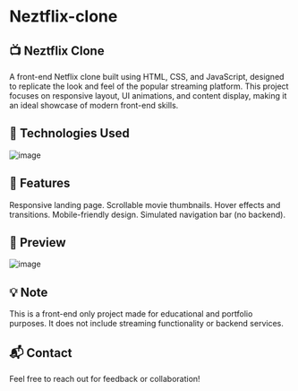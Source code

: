 # Neztflix-clone

## 📺 Neztflix Clone
A front-end Netflix clone built using HTML, CSS, and JavaScript, designed to replicate the look and feel of the popular streaming platform. This project focuses on responsive layout, UI animations, and content display, making it an ideal showcase of modern front-end skills.

## 🔧 Technologies Used
![image](https://github.com/user-attachments/assets/0d73317f-a4ef-462c-8774-c82da6aeaa0f)

## 🚀 Features
Responsive landing page.
Scrollable movie thumbnails.
Hover effects and transitions.
Mobile-friendly design.
Simulated navigation bar (no backend).

## 📸 Preview
![image](https://github.com/user-attachments/assets/33c7522a-af9e-4c5c-ab4b-dd4909477089)

## 💡 Note
This is a front-end only project made for educational and portfolio purposes. It does not include streaming functionality or backend services.

## 📬 Contact
Feel free to reach out for feedback or collaboration!

